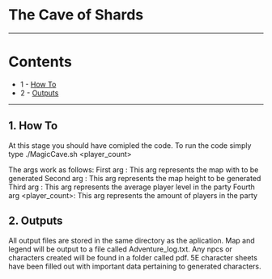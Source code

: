# The Cave of Shards

---

# Contents
- 1 - [How To](#1-How-To)
- 2 - [Outputs](#2-Outputs)

---

## 1. How To
At this stage you should have comipled the code. To run the code simply type ./MagicCave.sh <height> <width> <level> <player_count>

The args work as follows:
First arg <height>: This arg represents the map with to be generated
Second arg <width>: This arg represents the map height to be generated
Third arg <level>: This arg represents the average player level in the party
Fourth arg <player_count>: This arg represents the amount of players in the party

## 2. Outputs
All output files are stored in the same directory as the aplication.
Map and legend will be output to a file called Adventure_log.txt. Any npcs or characters created will be found in a folder called pdf. 5E character sheets have been filled out with important data pertaining to generated characters. 


